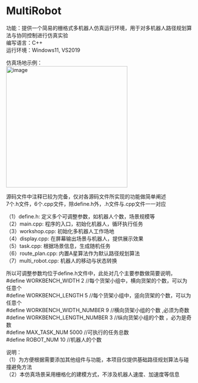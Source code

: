 # MultiRobot
功能：提供一个简易的栅格式多机器人仿真运行环境，用于对多机器人路径规划算法与协同控制进行仿真实验  
编写语言：C++   
运行环境：Windows11, VS2019  

仿真场地示例：  
<img width="329" alt="image" src="https://user-images.githubusercontent.com/56618904/212604940-e1d23979-0fd6-4164-9423-c26fa1e43dd7.png">

源码文件中注释已较为完备，仅对各源码文件所实现的功能做简单阐述  
7个.h文件，6个.cpp文件，除define.h外，.h文件与.cpp文件一一对应  

（1）define.h: 定义多个可调整参数，如机器人个数，场景规模等  
（2）main.cpp: 程序的入口，初始化机器人，循环执行任务  
（3）workshop.cpp: 初始化多机器人工作场地  
（4）display.cpp: 在屏幕输出场景与机器人，提供展示效果  
（5）task.cpp: 根据场景信息，生成随机任务  
（6）route_plan.cpp: 内置A星算法作为默认路径规划算法  
（7）multi_robot.cpp: 机器人的移动与状态转换  

所以可调整参数均位于define.h文件中，此处对几个主要参数做简要说明，  
#define WORKBENCH_WIDTH 2   //每个货架小组中，横向货架的个数，可以为任意个  
#define WORKBENCH_LENGTH 5    //每个货架小组中，竖向货架的个数，可以为任意个  
#define WORKBENCH_WIDTH_NUMBER 9 //横向货架小组的个数 ,必须为奇数   
#define WORKBENCH_LENGTH_NUMBER 3  //纵向货架小组的个数 ，必为是奇数   
#define MAX_TASK_NUM 5000   //可执行的任务总数  
#define ROBOT_NUM 10  //机器人的个数  

说明：  
（1）为方便根据需要添加其他组件与功能，本项目仅提供基础路径规划算法与碰撞避免方法  
（2）本仿真场景采用栅格化的建模方式，不涉及机器人速度、加速度等信息  




